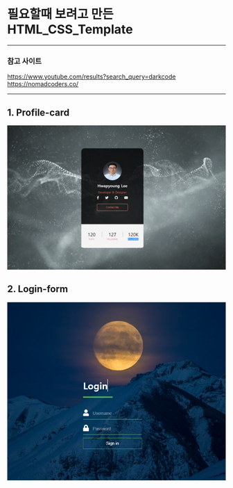 # 필요할때 보려고 만든 HTML_CSS_Template

---

### 참고 사이트

https://www.youtube.com/results?search_query=darkcode  
https://nomadcoders.co/

---

## 1. Profile-card

<a href="#"><img src="https://github.com/ghkvud2/html_css_template/blob/master/image/profile-card.PNG" width="800px" alt="sample image"></a>

## 2. Login-form

<a href="#"><img src="https://github.com/ghkvud2/html_css_template/blob/master/image/login-form.PNG" width="800px" alt="sample image"></a>
